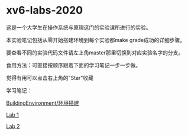 # xv6-labs-2020

这是一个大学生在操作系统与原理这门的实验课所进行的实验。

本实验笔记包括从零开始搭建环境到每个实验都make grade成功的详细步骤。

要查看不同的实验代码文件请左上角master那里切换到对应实验名字的分支。

食用方法：可直接按顺序跟着下面的学习笔记一步一步做。

觉得有用可以点击右上角的"Star"收藏

学习笔记：

[BuildingEnvironment/环境搭建](/BuildingEnvironment.md)

[Lab 1](MIT%206.S081%20Fall%202020%20Lab%201.md)

[Lab 2](MIT%206.S081%20Fall%202020%20Lab%202.md)
